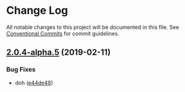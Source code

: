 # Change Log

All notable changes to this project will be documented in this file.
See [Conventional Commits](https://conventionalcommits.org) for commit guidelines.

## [2.0.4-alpha.5](https://github.com/tunnckoCore/hq/compare/git-commits-since@2.0.4-alpha.3...git-commits-since@2.0.4-alpha.5) (2019-02-11)


### Bug Fixes

* doh ([e44de48](https://github.com/tunnckoCore/hq/commit/e44de48))
